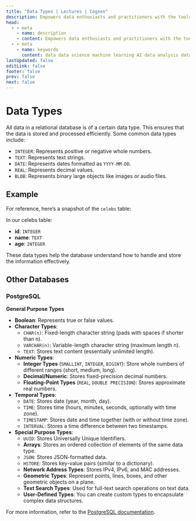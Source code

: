 ```yaml
---
title: "Data Types | Lectures | Cogxen"
description: Empowers data enthusiasts and practitioners with the tools and knowledge to unlock the potential of data.
head:
  - - meta
    - name: description
    - content: Empowers data enthusiasts and practitioners with the tools and knowledge to unlock the potential of data.
  - - meta
    - name: keywords
      content: data data science machine learning AI data analysis data-driven data enthusiasts data practitioners
lastUpdated: false
editLink: false
footer: false
prev: false
next: false
---
```


# Data Types

All data in a relational database is of a certain data type. This ensures that the data is stored and processed efficiently. Some common data types include:

- `INTEGER`: Represents positive or negative whole numbers.
- `TEXT`: Represents text strings.
- `DATE`: Represents dates formatted as `YYYY-MM-DD`.
- `REAL`: Represents decimal values.
- `BLOB`: Represents binary large objects like images or audio files.

## Example

For reference, here’s a snapshot of the `celebs` table:

<!--@include: ../../_includes/tables/query-results-from-rdb.md-->

In our celebs table:

- **id**: `INTEGER`
- **name**: `TEXT`
- **age**: `INTEGER`

These data types help the database understand how to handle and store the information effectively.

## Other Databases

### PostgreSQL

**General Purpose Types**

- **Boolean**: Represents true or false values.
- **Character Types**:
  - `CHAR(n)`: Fixed-length character string (pads with spaces if shorter than n).
  - `VARCHAR(n)`: Variable-length character string (maximum length n).
  - `TEXT`: Stores text content (essentially unlimited length).
- **Numeric Types**:
  - **Integer Types** (`SMALLINT`, `INTEGER`, `BIGINT`): Store whole numbers of different ranges (short, medium, long).
  - **Decimal/Numeric**: Stores fixed-precision decimal numbers.
  - **Floating-Point Types** (`REAL`, `DOUBLE PRECISION`): Stores approximate real numbers.
- **Temporal Types**:
  - `DATE`: Stores date (year, month, day).
  - `TIME`: Stores time (hours, minutes, seconds, optionally with time zone).
  - `TIMESTAMP`: Stores date and time together (with or without time zone).
  - `INTERVAL`: Stores a time difference between two timestamps.
- **Special Purpose Types**:
  - `UUID`: Stores Universally Unique Identifiers.
  - **Arrays**: Stores an ordered collection of elements of the same data type.
  - `JSON`: Stores JSON-formatted data.
  - `HSTORE`: Stores key-value pairs (similar to a dictionary).
  - **Network Address Types**: Stores IPv4, IPv6, and MAC addresses.
  - **Geometric Types**: Represent points, lines, boxes, and other geometric objects on a plane.
  - **Text Search Types**: Used for full-text search operations on text data.
  - **User-Defined Types**: You can create custom types to encapsulate complex data structures.

For more information, refer to the [PostgreSQL documentation](https://www.postgresql.org/docs/current/datatype.html).
